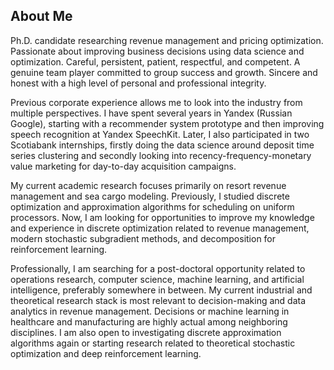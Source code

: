 ## About Me

Ph.D. candidate researching revenue management and pricing optimization. Passionate about improving business decisions using data science and optimization. Careful, persistent, patient, respectful, and competent. A genuine team player committed to group success and growth. Sincere and honest with a high level of personal and professional integrity.

Previous corporate experience allows me to look into the industry from multiple perspectives. I have spent several years in Yandex (Russian Google), starting with a recommender system prototype and then improving speech recognition at Yandex SpeechKit. Later, I also participated in two Scotiabank internships, firstly doing the data science around deposit time series clustering and secondly looking into recency-frequency-monetary value marketing for day-to-day acquisition campaigns.

My current academic research focuses primarily on resort revenue management and sea cargo modeling. Previously, I studied discrete optimization and approximation algorithms for scheduling on uniform processors. Now, I am looking for opportunities to improve my knowledge and experience in discrete optimization related to revenue management, modern stochastic subgradient methods, and decomposition for reinforcement learning.

Professionally, I am searching for a post-doctoral opportunity related to operations research, computer science, machine learning, and artificial intelligence, preferably somewhere in between. My current industrial and theoretical research stack is most relevant to decision-making and data analytics in revenue management. Decisions or machine learning in healthcare and manufacturing are highly actual among neighboring disciplines. I am also open to investigating discrete approximation algorithms again or starting research related to theoretical stochastic optimization and deep reinforcement learning.
